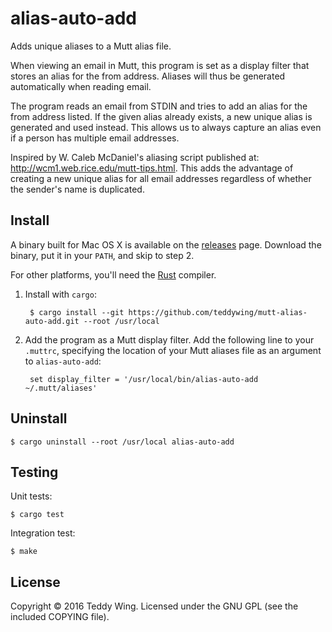 alias-auto-add
==============

Adds unique aliases to a Mutt alias file.

When viewing an email in Mutt, this program is set as a display filter that
stores an alias for the from address. Aliases will thus be generated
automatically when reading email.

The program reads an email from STDIN and tries to add an alias for the from
address listed. If the given alias already exists, a new unique alias is
generated and used instead. This allows us to always capture an alias even if a
person has multiple email addresses.

Inspired by W. Caleb McDaniel's aliasing script published at:
http://wcm1.web.rice.edu/mutt-tips.html. This adds the advantage of creating a
new unique alias for all email addresses regardless of whether the sender's name
is duplicated.


## Install
A binary built for Mac OS X is available on the [releases][1] page. Download the
binary, put it in your `PATH`, and skip to step 2.

For other platforms, you'll need the [Rust][2] compiler.

1. Install with `cargo`:

		$ cargo install --git https://github.com/teddywing/mutt-alias-auto-add.git --root /usr/local

2. Add the program as a Mutt display filter. Add the following line to your
   `.muttrc`, specifying the location of your Mutt aliases file as an argument
   to `alias-auto-add`:

		set display_filter = '/usr/local/bin/alias-auto-add ~/.mutt/aliases'


## Uninstall

	$ cargo uninstall --root /usr/local alias-auto-add


## Testing
Unit tests:

	$ cargo test

Integration test:

	$ make


## License
Copyright © 2016 Teddy Wing. Licensed under the GNU GPL (see the included
COPYING file).


[1]: https://github.com/teddywing/mutt-alias-auto-add/releases
[2]: https://www.rust-lang.org/
